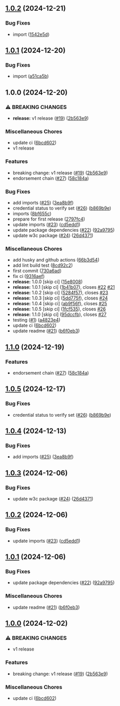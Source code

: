 ## [1.0.2](https://github.com/nghaninn/trustvc/compare/v1.0.1...v1.0.2) (2024-12-21)


### Bug Fixes

* import ([1542e5d](https://github.com/nghaninn/trustvc/commit/1542e5d73978a7d2c5480d72edc6096f6d025826))

## [1.0.1](https://github.com/nghaninn/trustvc/compare/v1.0.0...v1.0.1) (2024-12-20)


### Bug Fixes

* import ([a51ca5b](https://github.com/nghaninn/trustvc/commit/a51ca5b79cbb297654b1625c6a5c5064966f6fc4))

## 1.0.0 (2024-12-20)


### ⚠ BREAKING CHANGES

* **release:** v1 release ([#19](https://github.com/TrustVC/trustvc/issues/19)) ([2b563e9](https://github.com/TrustVC/trustvc/commit/2b563e9766598aec12127b36260e2a8488932c3a))

### Miscellaneous Chores

* update ci ([6bcd602](https://github.com/TrustVC/trustvc/commit/6bcd60227e99ab170eed90ab6b3cccca34ed38aa))
* v1 release

### Features

* breaking change: v1 release ([#19](https://github.com/nghaninn/trustvc/issues/19)) ([2b563e9](https://github.com/nghaninn/trustvc/commit/2b563e9766598aec12127b36260e2a8488932c3a))
* endorsement chain ([#27](https://github.com/nghaninn/trustvc/issues/27)) ([58c184a](https://github.com/nghaninn/trustvc/commit/58c184a2d1694978e6dd8a55c85c86aa7a9b1212))


### Bug Fixes

* add imports ([#25](https://github.com/nghaninn/trustvc/issues/25)) ([3ea8b9f](https://github.com/nghaninn/trustvc/commit/3ea8b9f610ce93f9d86792a4951c09d3a2269450))
* credential status to verify set ([#26](https://github.com/nghaninn/trustvc/issues/26)) ([b869b9e](https://github.com/nghaninn/trustvc/commit/b869b9ed66e7f41e00c17efabf6990796ee9121f))
* imports ([8bf655c](https://github.com/nghaninn/trustvc/commit/8bf655cc51cc081665ef568c47ac06c2e472a09c))
* prepare for first release ([2797fc4](https://github.com/nghaninn/trustvc/commit/2797fc481e7d64f5508ad3f36a5b074a98156c0f))
* update imports ([#23](https://github.com/nghaninn/trustvc/issues/23)) ([cd5edd1](https://github.com/nghaninn/trustvc/commit/cd5edd1d1718c78273d8c314f542f1ada3e73cd2))
* update package dependencies ([#22](https://github.com/nghaninn/trustvc/issues/22)) ([92a9795](https://github.com/nghaninn/trustvc/commit/92a97958f06ce862f8e74138d22de60b2f85b2f6))
* update w3c package ([#24](https://github.com/nghaninn/trustvc/issues/24)) ([26d4371](https://github.com/nghaninn/trustvc/commit/26d4371fe0dbb477ed112240be2db7fa13c39a95))


### Miscellaneous Chores

* add husky and github actions ([66b3d54](https://github.com/nghaninn/trustvc/commit/66b3d5497094e023d90f75870b16b11c5934012a))
* add lint build test ([8cd92c2](https://github.com/nghaninn/trustvc/commit/8cd92c2c827d58940dfb00c502a1a9f66ca55e8c))
* first commit ([730a6ad](https://github.com/nghaninn/trustvc/commit/730a6ad6afa33ef5b57e261d96578e53351c5f78))
* fix ci ([9316aef](https://github.com/nghaninn/trustvc/commit/9316aef8c24c02a9a9bdb5f7be8e83d442262334))
* **release:** 1.0.0 [skip ci] ([15e8008](https://github.com/nghaninn/trustvc/commit/15e8008b423de4b06b76454ee1e35c4f7b12e0e2))
* **release:** 1.0.1 [skip ci] ([1b41b07](https://github.com/nghaninn/trustvc/commit/1b41b07691f7f578b92144c165300d789826288b)), closes [#22](https://github.com/nghaninn/trustvc/issues/22) [#21](https://github.com/nghaninn/trustvc/issues/21)
* **release:** 1.0.2 [skip ci] ([5284f57](https://github.com/nghaninn/trustvc/commit/5284f57ff74653966067538429486637e752ef3a)), closes [#23](https://github.com/nghaninn/trustvc/issues/23)
* **release:** 1.0.3 [skip ci] ([5dd775f](https://github.com/nghaninn/trustvc/commit/5dd775f63ffcfff1050146cbbe2efa364bb5a587)), closes [#24](https://github.com/nghaninn/trustvc/issues/24)
* **release:** 1.0.4 [skip ci] ([ab9f56f](https://github.com/nghaninn/trustvc/commit/ab9f56f0774cc8dba2c19c6fda26619818ddd33d)), closes [#25](https://github.com/nghaninn/trustvc/issues/25)
* **release:** 1.0.5 [skip ci] ([1fcf535](https://github.com/nghaninn/trustvc/commit/1fcf5352df45fdae64ced891cc54a32cad242fa4)), closes [#26](https://github.com/nghaninn/trustvc/issues/26)
* **release:** 1.1.0 [skip ci] ([95dccfb](https://github.com/nghaninn/trustvc/commit/95dccfba92d780e52dd05cf85573332dab140b09)), closes [#27](https://github.com/nghaninn/trustvc/issues/27)
* testing ([#1](https://github.com/nghaninn/trustvc/issues/1)) ([a4823e4](https://github.com/nghaninn/trustvc/commit/a4823e443d5dff7f4384bbd0f11dbdcd15ce9a40))
* update ci ([6bcd602](https://github.com/nghaninn/trustvc/commit/6bcd60227e99ab170eed90ab6b3cccca34ed38aa))
* update readme ([#21](https://github.com/nghaninn/trustvc/issues/21)) ([b6f0eb3](https://github.com/nghaninn/trustvc/commit/b6f0eb305f26843307592d0efa26a22d05091022))

## [1.1.0](https://github.com/TrustVC/trustvc/compare/v1.0.5...v1.1.0) (2024-12-19)


### Features

* endorsement chain ([#27](https://github.com/TrustVC/trustvc/issues/27)) ([58c184a](https://github.com/TrustVC/trustvc/commit/58c184a2d1694978e6dd8a55c85c86aa7a9b1212))

## [1.0.5](https://github.com/TrustVC/trustvc/compare/v1.0.4...v1.0.5) (2024-12-17)


### Bug Fixes

* credential status to verify set ([#26](https://github.com/TrustVC/trustvc/issues/26)) ([b869b9e](https://github.com/TrustVC/trustvc/commit/b869b9ed66e7f41e00c17efabf6990796ee9121f))

## [1.0.4](https://github.com/TrustVC/trustvc/compare/v1.0.3...v1.0.4) (2024-12-13)


### Bug Fixes

* add imports ([#25](https://github.com/TrustVC/trustvc/issues/25)) ([3ea8b9f](https://github.com/TrustVC/trustvc/commit/3ea8b9f610ce93f9d86792a4951c09d3a2269450))

## [1.0.3](https://github.com/TrustVC/trustvc/compare/v1.0.2...v1.0.3) (2024-12-06)


### Bug Fixes

* update w3c package ([#24](https://github.com/TrustVC/trustvc/issues/24)) ([26d4371](https://github.com/TrustVC/trustvc/commit/26d4371fe0dbb477ed112240be2db7fa13c39a95))

## [1.0.2](https://github.com/TrustVC/trustvc/compare/v1.0.1...v1.0.2) (2024-12-06)


### Bug Fixes

* update imports ([#23](https://github.com/TrustVC/trustvc/issues/23)) ([cd5edd1](https://github.com/TrustVC/trustvc/commit/cd5edd1d1718c78273d8c314f542f1ada3e73cd2))

## [1.0.1](https://github.com/TrustVC/trustvc/compare/v1.0.0...v1.0.1) (2024-12-06)


### Bug Fixes

* update package dependencies ([#22](https://github.com/TrustVC/trustvc/issues/22)) ([92a9795](https://github.com/TrustVC/trustvc/commit/92a97958f06ce862f8e74138d22de60b2f85b2f6))


### Miscellaneous Chores

* update readme ([#21](https://github.com/TrustVC/trustvc/issues/21)) ([b6f0eb3](https://github.com/TrustVC/trustvc/commit/b6f0eb305f26843307592d0efa26a22d05091022))

## [1.0.0](https://github.com/TrustVC/trustvc/compare/v0.0.0...v1.0.0) (2024-12-02)


### ⚠ BREAKING CHANGES

* v1 release

### Features

* breaking change: v1 release ([#19](https://github.com/TrustVC/trustvc/issues/19)) ([2b563e9](https://github.com/TrustVC/trustvc/commit/2b563e9766598aec12127b36260e2a8488932c3a))


### Miscellaneous Chores

* update ci ([6bcd602](https://github.com/TrustVC/trustvc/commit/6bcd60227e99ab170eed90ab6b3cccca34ed38aa))
